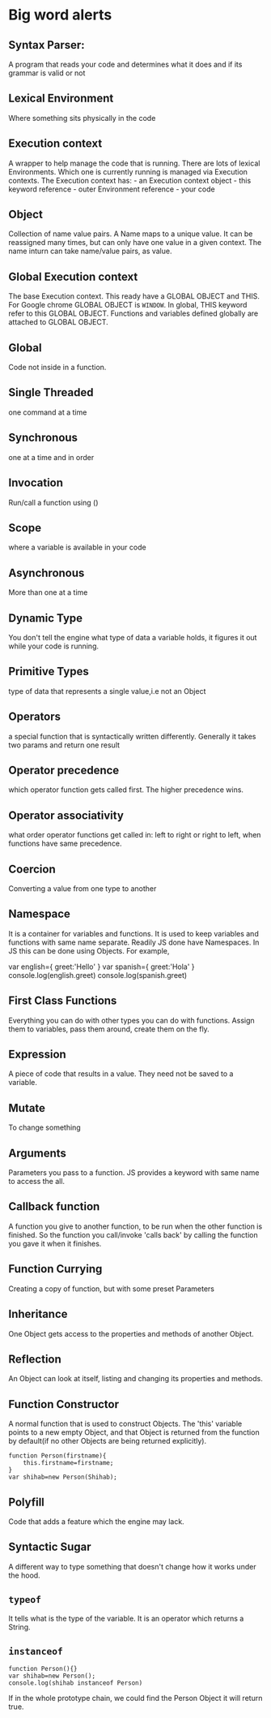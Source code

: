 # Big word alerts
## Syntax Parser:
A program that reads your code
and determines what it does
and if its grammar is valid or not

## Lexical Environment
Where something sits
physically in the code

## Execution context
A wrapper to help manage the code
that is running. There are lots of lexical
Environments. Which one is currently running is managed
via Execution contexts. The Execution context has: - an Execution context object - this keyword reference - outer Environment reference - your code

## Object
Collection of name value pairs. A Name maps to a unique value.
It can be reassigned many times, but can only have
one value in a given context.
The name inturn can take name/value pairs, as value.

## Global Execution context
The base Execution context. This ready have
a GLOBAL OBJECT and THIS. For Google chrome GLOBAL OBJECT is
`WINDOW`. In global, THIS keyword refer to this GLOBAL OBJECT.
Functions and variables defined globally are attached to GLOBAL OBJECT.

## Global
Code not inside in a function.

## Single Threaded
one command at a time

## Synchronous
one at a time and in order

## Invocation
Run/call a function using ()

## Scope
where a variable is available in your code

## Asynchronous
More than one at a time

## Dynamic Type
You don't tell the engine what
type of data a variable holds,
it figures it out while your code is running.

## Primitive Types
type of data that represents a single value,i.e not an Object

## Operators
a special function that is syntactically written differently.
Generally it takes two params and return one result

## Operator precedence
which operator function gets called first. The higher precedence wins.

## Operator associativity
what order operator functions get called in: left to right or right to left,
when functions have same precedence.

## Coercion
Converting a value from one type to another

## Namespace
It is a container for variables and functions. It is used to keep variables and functions
with same name separate. Readily JS done have Namespaces.
In JS this can be done using Objects. For example,

var english={
greet:'Hello'
}
var spanish={
greet:'Hola'
}
console.log(english.greet)
console.log(spanish.greet)

## First Class Functions
Everything you can do with other types you can do with functions. Assign them
to variables, pass them around, create them on the fly.

## Expression
A piece of code that results in a value. They need not be saved to a variable.

## Mutate
To change something

## Arguments
Parameters you pass to a function. JS provides a keyword with same name to access the all.

## Callback function
A function you give to another function,
to be run when the other function is finished. So the function
you call/invoke 'calls back' by calling the function you gave it
when it finishes.

## Function Currying
Creating a copy of function, but with some preset Parameters

## Inheritance
One Object gets access to the properties and methods of another Object.

## Reflection
An Object can look at itself, listing and changing its properties and methods.

## Function Constructor
A normal function that is used to construct Objects. The 'this' variable
points to a new empty Object, and that Object is returned from the function
by default(if no other Objects are being returned explicitly).

```
function Person(firstname){
    this.firstname=firstname;
}
var shihab=new Person(Shihab);
```
## Polyfill
Code that adds a feature which the engine may lack.

## Syntactic Sugar
A different way to type something that doesn't change how it
works under the hood.

## ```typeof```
It tells what is the type of the variable. It is an operator 
which returns a String.

## ```instanceof```
```
function Person(){}
var shihab=new Person();
console.log(shihab instanceof Person)
```
If in the whole prototype chain, we could find 
the Person Object it will return true.
